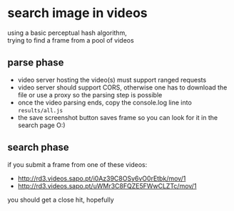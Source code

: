 # search image in videos

using a basic perceptual hash algorithm,  
trying to find a frame from a pool of videos



## parse phase

* video server hosting the video(s) must support ranged requests
* video server should support CORS, otherwise one has to download the file or use a proxy so the parsing step is possible
* once the video parsing ends, copy the console.log line into `results/all.js`
* the save screenshot button saves frame so you can look for it in the search page O:)



## search phase

if you submit a frame from one of these videos:

* <http://rd3.videos.sapo.pt/i0Az39C8OSy6vO0rEtbk/mov/1>
* <http://rd3.videos.sapo.pt/uWMr3C8FQZE5FWwCLZTc/mov/1>

you should get a close hit, hopefully

